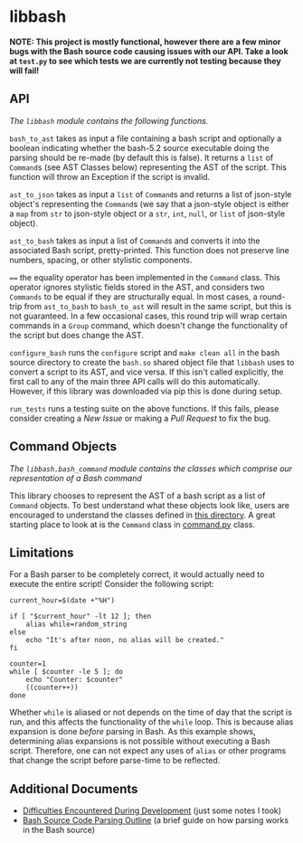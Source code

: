# libbash

**NOTE: This project is mostly functional, however there are a few minor bugs with the Bash source code causing issues with our API. Take a look at `test.py` to see which tests we are currently not testing because they will fail!**

## API

*The `libbash` module contains the following functions.*

`bash_to_ast` takes as input a file containing a bash script and optionally a boolean indicating whether the bash-5.2 source executable doing the parsing should be re-made (by default this is false). It returns a `list` of `Command`s (see AST Classes below) representing the AST of the script. This function will throw an Exception if the script is invalid.

`ast_to_json` takes as input a `list` of `Command`s and returns a list of json-style object's representing the `Command`s (we say that a json-style object is either a `map` from `str` to json-style object or a `str`, `int`, `null`, or `list` of json-style object).

`ast_to_bash` takes as input a list of `Command`s and converts it into the associated Bash script, pretty-printed. This function does not preserve line numbers, spacing, or other stylistic components.

`==` the equality operator has been implemented in the `Command` class. This operator ignores stylistic fields stored in the AST, and considers two `Commands` to be equal if they are structurally equal. In most cases, a round-trip from `ast_to_bash` to `bash_to_ast` will result in the same script, but this is not guaranteed. In a few occasional cases, this round trip will wrap certain commands in a `Group` command, which doesn't change the functionality of the script but does change the AST.

`configure_bash` runs the `configure` script and `make clean all` in the bash source directory to create the `bash.so` shared object file that `libbash` uses to convert a script to its AST, and vice versa. If this isn't called explicitly, the first call to any of the main three API calls will do this automatically. However, if this library was downloaded via pip this is done during setup.

`run_tests` runs a testing suite on the above functions. If this fails, please consider creating a *New Issue* or making a *Pull Request* to fix the bug.

## Command Objects

*The `libbash.bash_command` module contains the classes which comprise our representation of a Bash command*

This library chooses to represent the AST of a bash script as a list of `Command` objects. To best understand what these objects look like, users are encouraged to understand the classes defined in [this directory](./libbash/bash_command). A great starting place to look at is the `Command` class in [command.py](./libbash/bash_command/command.py) class.

## Limitations

For a Bash parser to be completely correct, it would actually need to execute the entire script! Consider the following script:

```
current_hour=$(date +"%H")

if [ "$current_hour" -lt 12 ]; then
    alias while=random_string
else
    echo "It's after noon, no alias will be created."
fi

counter=1
while [ $counter -le 5 ]; do
    echo "Counter: $counter"
    ((counter++))
done
```

Whether `while` is aliased or not depends on the time of day that the script is run, and this affects the functionality of the `while` loop. This is because alias expansion is done 
*before* parsing in Bash. As this example shows, determining alias expansions is not possible without executing a Bash script. Therefore, one can not expect any uses of `alias` or 
other programs that change the script before parse-time to be reflected.

## Additional Documents

- [Difficulties Encountered During Development](https://docs.google.com/document/d/1Jn4z_QSTCoth_HvBtGE_DkAR0Z8O4B9eRKOKeV8njas/edit?usp=sharing) (just some notes I took)
- [Bash Source Code Parsing Outline](https://docs.google.com/document/d/1qZ4OX3BBX7esKu_wB-GmGvgEL5VFEFFTtifKwQdwTDw/edit?usp=sharing) (a brief guide on how parsing works in the Bash source)
